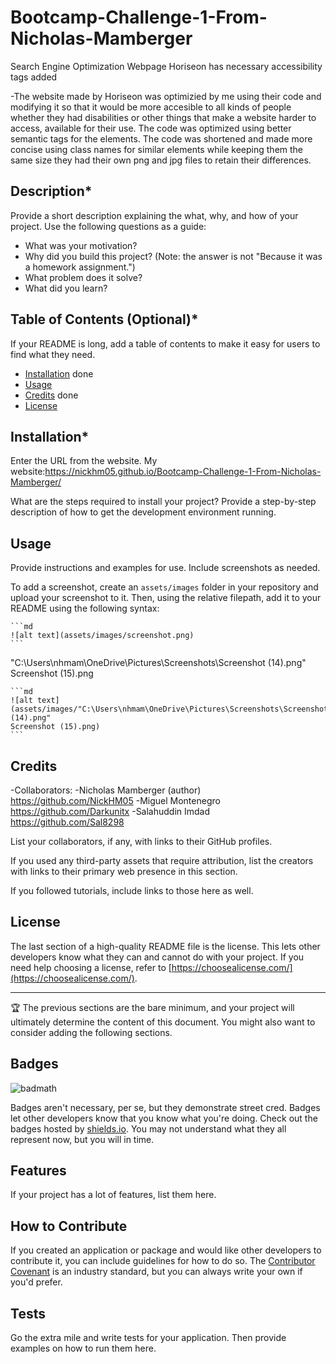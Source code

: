 # Bootcamp-Challenge-1-From-Nicholas-Mamberger
Search Engine Optimization Webpage Horiseon has necessary accessibility tags added

-The website made by Horiseon was optimizied by me using their code and modifying it so that it would be more accesible to all kinds of people whether they had disabilities or other things that make a website harder to access, available for their use. The code was optimized using better semantic tags for the elements. The code was shortened and made more concise using class names for similar elements while keeping them the same size they had their own png and jpg files to retain their differences. 

## Description*

Provide a short description explaining the what, why, and how of your project. Use the following questions as a guide:

- What was your motivation?
- Why did you build this project? (Note: the answer is not "Because it was a homework assignment.")
- What problem does it solve?
- What did you learn?

## Table of Contents (Optional)*

If your README is long, add a table of contents to make it easy for users to find what they need.

- [Installation](#installation) done
- [Usage](#usage)
- [Credits](#credits) done
- [License](#license)

## Installation*

Enter the URL from the website. My website:https://nickhm05.github.io/Bootcamp-Challenge-1-From-Nicholas-Mamberger/

What are the steps required to install your project? Provide a step-by-step description of how to get the development environment running.

## Usage

Provide instructions and examples for use. Include screenshots as needed.

To add a screenshot, create an `assets/images` folder in your repository and upload your screenshot to it. Then, using the relative filepath, add it to your README using the following syntax:

    ```md
    ![alt text](assets/images/screenshot.png)
    ```

"C:\Users\nhmam\OneDrive\Pictures\Screenshots\Screenshot (14).png"
    Screenshot (15).png
   
    ```md
    ![alt text](assets/images/"C:\Users\nhmam\OneDrive\Pictures\Screenshots\Screenshot (14).png"
    Screenshot (15).png)
    ```
## Credits

-Collaborators:
-Nicholas Mamberger (author) https://github.com/NickHM05
-Miguel Montenegro https://github.com/Darkunitx
-Salahuddin Imdad https://github.com/Sal8298

List your collaborators, if any, with links to their GitHub profiles.

If you used any third-party assets that require attribution, list the creators with links to their primary web presence in this section.

If you followed tutorials, include links to those here as well.

## License

The last section of a high-quality README file is the license. This lets other developers know what they can and cannot do with your project. If you need help choosing a license, refer to [https://choosealicense.com/](https://choosealicense.com/).

---

🏆 The previous sections are the bare minimum, and your project will ultimately determine the content of this document. You might also want to consider adding the following sections.

## Badges

![badmath](https://img.shields.io/github/languages/top/lernantino/badmath)

Badges aren't necessary, per se, but they demonstrate street cred. Badges let other developers know that you know what you're doing. Check out the badges hosted by [shields.io](https://shields.io/). You may not understand what they all represent now, but you will in time.

## Features

If your project has a lot of features, list them here.

## How to Contribute

If you created an application or package and would like other developers to contribute it, you can include guidelines for how to do so. The [Contributor Covenant](https://www.contributor-covenant.org/) is an industry standard, but you can always write your own if you'd prefer.

## Tests

Go the extra mile and write tests for your application. Then provide examples on how to run them here.